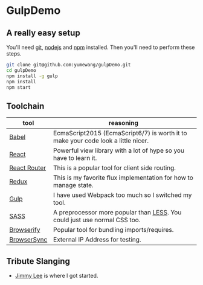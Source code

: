 # GulpDemo

## A really easy setup

You'll need [git](https://git-scm.com), [nodejs](https://nodejs.org/en/) and [npm](https://docs.npmjs.com) installed. Then you'll need to perform these steps.

```sh
git clone git@github.com:yumewang/gulpDemo.git
cd gulpDemo
npm install -g gulp
npm install
npm start
```

## Toolchain

tool | reasoning
------ | -----------
[Babel](https://babeljs.io/) | EcmaScript2015 (EcmaScript6/7) is worth it to make your code look a little nicer.
[React](https://facebook.github.io/react/) | Powerful view library with a lot of hype so you have to learn it.
[React Router](https://github.com/rackt/react-router) | This is a popular tool for client side routing.
[Redux](http://redux.js.org/) | This is my favorite flux implementation for how to manage state.
[Gulp](http://gulpjs.com/) | I have used Webpack too much so I switched my tool.
[SASS](http://sass-lang.com/) | A preprocessor more popular than [LESS](http://lesscss.org/). You could just use normal CSS too.
[Browserify](http://browserify.org/) | Popular tool for bundling imports/requires.
[BrowserSync](https://www.browsersync.io/) | External IP Address for testing.

## Tribute Slanging

* [Jimmy Lee](https://github.com/meanJim) is where I got started.
